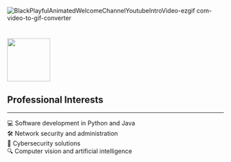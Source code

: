 ![BlackPlayfulAnimatedWelcomeChannelYoutubeIntroVideo-ezgif com-video-to-gif-converter](https://github.com/user-attachments/assets/3a4b254f-6a26-478b-b084-f9272d324c80)

#

<p align="left">
  <img src="https://github.com/user-attachments/assets/5bcd2a28-cb41-430b-b877-29a4610d07c8" width="100">
</p>

## Professional Interests
-------------------
💻 Software development in Python and Java  
🛠 Network security and administration  
🚀 Cybersecurity solutions  
🔍 Computer vision and artificial intelligence  

